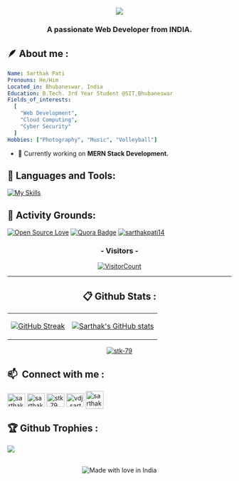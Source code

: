 <h1 align="center" >
  <img src="https://readme-typing-svg.herokuapp.com?color=%&lines=Hii+there👋,+I'm+Sarthak.">
</h1>

<h3 align="center" >A passionate Web Developer from INDIA.</h3>
<h2 align="left">🪶 About me :</h2>

```yml
Name: Sarthak Pati
Pronouns: He/Him
Located_in: Bhubaneswar, India
Education: B.Tech. 3rd Year Student @SIT,Bhubaneswar
Fields_of_interests: 
  [
    "Web Development", 
    "Cloud Computing", 
    "Cyber Security"
  ]
Hobbies: ["Photography", "Music", "Volleyball"]
```

- 🌱 Currently working on **MERN Stack Development.**

<h2 align="left">🔧 Languages and Tools:</h2>
<p align="left">

[![My Skills](https://skillicons.dev/icons?i=react,html,css,bootstrap,tailwind,mongodb,express,nodejs,js,python,java,postman,vscode,atom,mysql,linux,git,eclipse,aws,md,netlify&theme=dark)](https://skillicons.dev)

<!-- <img src="https://cdn.jsdelivr.net/gh/devicons/devicon/icons/npm/npm-original-wordmark.svg" height="30" width="35" alt="npm logo"  /> -->

</p>

<h2>📌 Activity Grounds:</h2>

[![Open Source Love](https://badges.frapsoft.com/os/v1/open-source.svg?v=103)](https://github.com/Stk-79) [![Quora Badge](https://img.shields.io/badge/-Sarthak%20Pati-brown?style=flat&logo=Quora&logoColor=white&link=https://www.quora.com/profile/Sarthak-Pati-4)](https://www.quora.com/profile/Sarthak-Pati-4) <a href="https://twitter.com/sarthakpati14" target="blank"><img src="https://img.shields.io/twitter/follow/Sarthakpati14?logo=twitter&style=flat" alt="sarthakpati14" /></a>

<h3 align="center">- Visitors -</h3>
<a align="center" href="https://profile-counter.glitch.me/{Stk-79}/count.svg">

![VisitorCount](https://profile-counter.glitch.me/{Stk-79}/count.svg)

</a>

---

<h2 align="center">📋 Github Stats :</h2>
<table align="center" >
 <tr>
 <td>
    <p><a href="#">

![GitHub Streak](https://streak-stats.demolab.com?user=Stk-79&theme=neon-dark&border_radius=6&date_format=j%20M%5B%20Y%5D)
</a></p>

 </td>
 <td >
    <p ><a href="#" >

![Sarthak's GitHub stats](https://github-readme-stats.vercel.app/api?username=Stk-79&show_icons=true&border_radius=6&theme=chartreuse-dark)
</a></p>

 </td>
 </tr>
</table>

<div align="center" >
    <a href="https://github.com/Stk-79"><img align="center" src="https://github-readme-stats.vercel.app/api/top-langs?username=stk-79&show_icons=true&border_radius=6&theme=algolia&locale=en&layout=compact" alt="stk-79" /></a>
</div>

<h2 align="left">📫&nbsp Connect with me :</h2>
<p align="left">
<a href="https://linkedin.com/in/sarthak-pati-007" target="blank"><img align="center" src="https://raw.githubusercontent.com/rahuldkjain/github-profile-readme-generator/master/src/images/icons/Social/linked-in-alt.svg" alt="sarthak-pati-007" height="30" width="40" /></a>
<a href="https://twitter.com/sarthakpati14" target="blank"><img align="center" src="https://raw.githubusercontent.com/rahuldkjain/github-profile-readme-generator/master/src/images/icons/Social/twitter.svg" alt="sarthakpati14" height="30" width="40" /></a>
<a href="https://dev.to/stk_79" target="blank"><img align="center" src="https://raw.githubusercontent.com/rahuldkjain/github-profile-readme-generator/master/src/images/icons/Social/devto.svg" alt="stk_79" height="30" width="40" /></a>
<a href="https://instagram.com/vdj_sarthak_" target="blank"><img align="center" src="https://raw.githubusercontent.com/rahuldkjain/github-profile-readme-generator/master/src/images/icons/Social/instagram.svg" alt="vdj_sarthak_" height="30" width="40" /></a>
<a href="https://www.hackerrank.com/sarthak07_dev" target="blank"><img align="center" src="https://raw.githubusercontent.com/rahuldkjain/github-profile-readme-generator/master/src/images/icons/Social/hackerrank.svg" alt="sarthak07_dev" height="40" width="40" /></a>
</p>

<h2 alin="left">🏆 Github Trophies : </h2>
<p align="left"> <a href="https://github.com/Stk-79"><img src="https://github-profile-trophy.vercel.app/?username=stk-79&theme=darkhub&margin-w=2"/></a></p>
<br>
<div align="center">
    <img src="https://madewithlove.now.sh/in?heart=true&colorA=%230a0a0a&colorB=%23e70756&template=for-the-badge" alt="Made with love in India">
</div>
